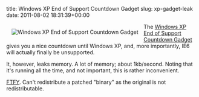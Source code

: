 title: Windows XP End of Support Countdown Gadget
slug: xp-gadget-leak
date: 2011-08-02 18:31:39+00:00

<img src="http://b.goeswhere.com/gadget-xpsupport.png" alt="Windows XP End of Support Countdown Gadget" style="float: left; padding: 1em"/>  The <a href="http://www.microsoft.com/download/en/details.aspx?id=11662">Windows XP End of Support Countdown Gadget</a> gives you a nice countdown until Windows XP, and, more importantly, IE6 will actually finally be unsupported.

It, however, leaks memory.  A lot of memory; about 1kb/second.  Noting that it's running all the time, and not important, this is rather inconvenient.

<a href="http://b.goeswhere.com/0001-Leak-slower.patch">FTFY</a>.  Can't redistribute a patched "binary" as the original is not redistributable.
